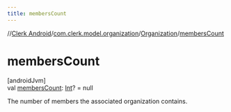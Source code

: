 ```yaml
---
title: membersCount
---
```

//[Clerk Android](../../../index.html)/[com.clerk.model.organization](../index.html)/[Organization](index.html)/[membersCount](members-count.html)



# membersCount



[androidJvm]\
val [membersCount](members-count.html): [Int](https://kotlinlang.org/api/latest/jvm/stdlib/kotlin-stdlib/kotlin/-int/index.html)? = null



The number of members the associated organization contains.




